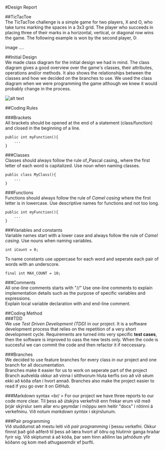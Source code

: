 #Design Report

##TicTacToe <br />
The TicTacToe challenge is a simple game for two players, X and O, who take turns marking the spaces in a 3x3 grid.
The player who succeeds in placing three of their marks in a horizontal, vertical, or diagonal row wins the game.
The following example is won by the second player, 0:

image ....  

##Initial Design <br />
We made class diagram for the initial design we had in mind. The class diagram gives a good overview over the game's classes, their attributes, operations and/or methods.
It also shows the relationships between the classes and how we decided on the branches to use. 
We used the class diagram when we were programming the game although we knew it would probably change in the process.
<br /> 

![alt text](https://github.com/KontrolAltDelete/TicTacToe/blob/master/docs/images/Tictactoeclassdiagram.JPG)


##Coding Rules <br />

###Brackets<br />
All brackets should be opened at the end of a statement (class/function)  and closed in the beginning of a line. <br /> 

    public int myFunction(){
        ...
    }

###Classes <br />
Classes should always follow the rule of_Pascal casing_ where the first letter of each word is capitalized. 
Use noun when naming classes.  <br />

    public class MyClass(){
        ...
    }

###Functions <br />
Functions should always follow the rule of _Camel casing_ where the first letter is in lowercase. 
Use descriptive names for functions and not too long.<br />
  
    public int myFunction(){
        ...
    }


###Variables and constants <br />
Variable names start with a lower case and always follow the rule of _Camel casing_. 
Use nouns when naming variables. <br />

    int iCount = 0;

To name constants use uppercase for each word and seperate each pair of words with an underscore. <br />

    final int MAX_COUNT = 10;

###Comments <br/>
All one-line comments starts with "//"
Use one-line comments to explain implementation details such as the purpose of specific variables and expressions. <br />
Explain local variable declaration with and end-line comment.


##Coding Method <br />
###TDD <br />
We use _Test Driven Development (TDD)_ in our project. It is a software development process that relies on the repetition of a very short development cycle. Requirements are turned into very specific **test cases**, then the software is improved to oass the new tests only.
When the code is succesful we can commit the code and then refactor it if neccessary. 

###Branches <br />
We decided to use feature branches for every class in our project and one branch for all documentation.  
Branches make it easier for us to work on seperate part of the project 
Branch auðvelda okkur að vinna í sitthvorum hluta kerfis svo að við séum ekki að kóða ofan í hvort annað.
Branches also make the project easier to read if you go over it on GitHub.

###Markdown syntax <br/ >
For our project we have three reports to our code more clear.
Til þess að útskýra verkefnið enn frekar erum við með þrjár skýrslur sem allar eru geymdar í möppu sem heitir "docs" í rótinni á verkefninu. 
Við notum _markdown syntax_ í skýrslunum. 

###Pair programming <br />
Við studdumst að mestu leiti við _pair programming_ í þessu verkefni. Okkur finnst það góð aðferð til þess að læra hvort af öðru og hlutirnir ganga hraðar fyrir sig. Við skiptumst á að kóða, þar sem hinn aðilinn las jafnóðum yfir kóðann og kom með athugasemdir ef þurfti. 




